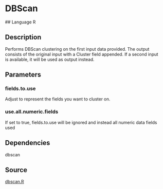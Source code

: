 # DBScan

## Language
R

## Description
Performs DBScan clustering on the first input data provided.
The output consists of the original input with a Cluster field appended. If a second input is available, it will be used as output instead.

## Parameters
### fields.to.use
Adjust to represent the fields you want to cluster on.
### use.all.numeric.fields
If set to true, fields.to.use will be ignored and instead all numeric data fields used

## Dependencies
dbscan

## Source
[dbscan.R](https://github.com/visokio/omniscope-custom-blocks/blob/master/Analytics/Clustering/DBScan/R/dbscan.R)
